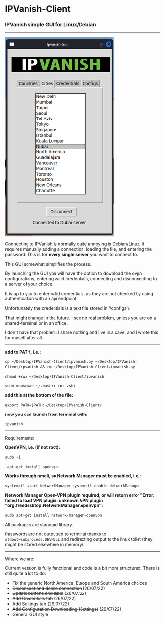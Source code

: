 # IPVanish-Client

### IPVanish simple GUI for Linux/Debian

-----------------------------------------------------------------------

![Alt text](assets/screenshot.png "Ipvanish GUI running on Kali")

Connecting to IPVanish is normally quite annoying in Debian/Linux. It requires manually adding a connection, loading the file, and entering the password. This is for **every single server** you want to connect to.

This GUI somewhat simplifies the process. 

By launching the GUI you will have the option to download the ovpn configurations, entering valid credentials, connecting and disconnecting to a server of your choice.

It is up to you to enter valid credentials, as they are not checked by using authentication with an api endpoint.

Unfortunately the credentials is a text file stored in '/configs'/. 

That might change in the future. I see no real problem, unless you are on a shared-terminal or in an office. 

I don't have that problem: I share nothing and live in a cave, and I wrote this for myself after all.

----------------------------------------------------------------------------------------------------
**add to PATH, i.e.:**

```cp ~/Desktop/IPVanish-Client/ipvanish.py ~/Desktop/IPVanish-Client/ipvanish && rm ~/Desktop/IPVanish-Client/ipvanish.py```

```chmod +rwx ~/Desktop/IPVanish-Client/ipvanish```

```sudo mousepad ~/.bashrc (or zsh)```

**add this at the bottom of the file:**

```export PATH=$PATH:~/Desktop/IPVanish-Client/```

**now you can launch from terminal with:**

```ipvanish```

---------------------------------------------------------------------------------------------------

Requirements: 

**OpenVPN, i.e. (if not root):**

``` sudo -i ```

``` apt-get install openvpn```

**Works through nmcli, so Network Manager must be enabled, i.e.:**

```systemctl start NetworkManager```
```systemctl enable NetworkManager```

**Network Manager Open-VPN plugin required, or will return error "Error: failed to load VPN plugin: unknown VPN plugin "org.freedesktop.NetworkManager.openvpn":**

```sudo apt-get install network-manager-openvpn```

All packages are standard library.

Passwords are not outputted to terminal thanks to ```stdout=subprocess.DEVNULL``` and redirecting output to the linux toilet (they might be stored elsewhere in memory).

---------------------------------------------------------------------------------------------------

Where we are:

Current version is fully functional and code is a bit more structured. There is still quite a lot to do:

- Fix the generic North America, Europe and South America choices
- ~~Disconnect and delete connection~~			(26/07/22)
- ~~Update buttons and label~~					(26/07/22)
- ~~Add Credentials tab~~						(26/07/22)
- ~~Add Settings tab~~							(29/07/22)
- ~~Add Configuration Downloading (Settings)~~	(29/07/22)
- General GUI style



